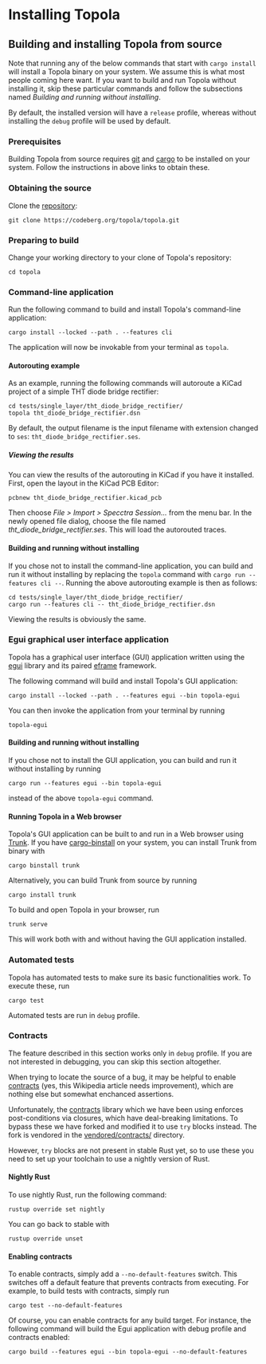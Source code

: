 # Installing Topola

## Building and installing Topola from source

Note that running any of the below commands that start with `cargo
install` will install a Topola binary on your system. We assume this is
what most people coming here want. If you want to build and run Topola
without installing it, skip these particular commands and follow the
subsections named *Building and running without installing*.

By default, the installed version will have a `release` profile, whereas
without installing the `debug` profile will be used by default.

### Prerequisites

Building Topola from source requires
[git](https://git-scm.com/book/en/v2/Getting-Started-Installing-Git) and
[cargo](https://doc.rust-lang.org/cargo/getting-started/installation.html)
to be installed on your system. Follow the instructions in above links
to obtain these.

### Obtaining the source

Clone the [repository](https://codeberg.org/topola/topola):

    git clone https://codeberg.org/topola/topola.git

### Preparing to build

Change your working directory to your clone of Topola's repository:

    cd topola

### Command-line application

Run the following command to build and install Topola's command-line
application:

    cargo install --locked --path . --features cli

The application will now be invokable from your terminal as `topola`.

#### Autorouting example

As an example, running the following commands will autoroute a KiCad
project of a simple THT diode bridge rectifier:

```
cd tests/single_layer/tht_diode_bridge_rectifier/
topola tht_diode_bridge_rectifier.dsn
```

By default, the output filename is the input filename with extension
changed to `ses`: `tht_diode_bridge_rectifier.ses`.

##### Viewing the results

You can view the results of the autorouting in KiCad if you have it
installed. First, open the layout in the KiCad PCB Editor:

```
pcbnew tht_diode_bridge_rectifier.kicad_pcb
```

Then choose *File > Import > Specctra Session...* from the menu bar.
In the newly opened file dialog, choose the file named
*tht_diode_bridge_rectifier.ses*. This will load the autorouted traces.

#### Building and running without installing

If you chose not to install the command-line application, you can build
and run it without installing by replacing the `topola` command with
`cargo run --features cli --`. Running the above autorouting example is
then as follows:

```
cd tests/single_layer/tht_diode_bridge_rectifier/
cargo run --features cli -- tht_diode_bridge_rectifier.dsn
```

Viewing the results is obviously the same.

### Egui graphical user interface application

Topola has a graphical user interface (GUI) application written using
the [egui](https://github.com/emilk/egui/) library and its paired
[eframe](https://github.com/emilk/egui/tree/master/crates/eframe)
framework.

The following command will build and install Topola's GUI application:

    cargo install --locked --path . --features egui --bin topola-egui

You can then invoke the application from your terminal by running

```
topola-egui
```

#### Building and running without installing

If you chose not to install the GUI application, you can build and run
it without installing by running

```
cargo run --features egui --bin topola-egui
```

instead of the above `topola-egui` command.

#### Running Topola in a Web browser

Topola's GUI application can be built to and run in a Web browser using
[Trunk](https://trunkrs.dev/). If you have [cargo-binstall](https://github.com/cargo-bins/cargo-binstall) 
on your system, you can install Trunk from binary with

    cargo binstall trunk

Alternatively, you can build Trunk from source by running

    cargo install trunk

To build and open Topola in your browser, run

    trunk serve

This will work both with and without having the GUI application
installed.

### Automated tests

Topola has automated tests to make sure its basic functionalities work.
To execute these, run

    cargo test

Automated tests are run in `debug` profile.

### Contracts

The feature described in this section works only in `debug` profile. If
you are not interested in debugging, you can skip this section
altogether.

When trying to locate the source of a bug, it may be helpful to enable
[contracts](https://en.wikipedia.org/wiki/Design_by_contract) (yes, this
Wikipedia article needs improvement), which are nothing else but
somewhat enchanced assertions.

Unfortunately, the
[contracts](https://docs.rs/contracts/latest/contracts/) library which
we have been using enforces post-conditions via closures, which have
deal-breaking limitations. To bypass these we have forked and modified
it to use `try` blocks instead. The fork is vendored in the
[vendored/contracts/](vendored/contracts/) directory.

However, `try` blocks are not present in stable Rust yet, so to use
these you need to set up your toolchain to use a nightly version of
Rust.

#### Nightly Rust

To use nightly Rust, run the following command:

    rustup override set nightly

You can go back to stable with

    rustup override unset

#### Enabling contracts

To enable contracts, simply add a `--no-default-features` switch. This
switches off a default feature that prevents contracts from executing.
For example, to build tests with contracts, simply run

    cargo test --no-default-features

Of course, you can enable contracts for any build target. For instance,
the following command will build the Egui application with debug profile
and contracts enabled:

    cargo build --features egui --bin topola-egui --no-default-features
